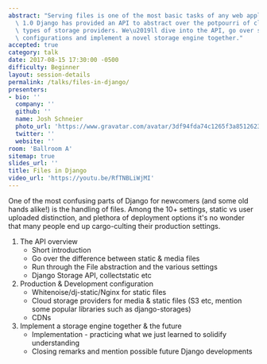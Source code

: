 ```yaml
---
abstract: "Serving files is one of the most basic tasks of any web application. Since\
  \ 1.0 Django has provided an API to abstract over the potpourri of cloud and other\
  \ types of storage providers. We\u2019ll dive into the API, go over some recommended\
  \ configurations and implement a novel storage engine together."
accepted: true
category: talk
date: 2017-08-15 17:30:00 -0500
difficulty: Beginner
layout: session-details
permalink: /talks/files-in-django/
presenters:
- bio: ''
  company: ''
  github: ''
  name: Josh Schneier
  photo_url: 'https://www.gravatar.com/avatar/3df94fda74c1265f3a85126231ba54b7?s=400'
  twitter: ''
  website: ''
room: 'Ballroom A'
sitemap: true
slides_url: ''
title: Files in Django
video_url: 'https://youtu.be/RfTNBLiWjMI'
---
```


One of the most confusing parts of Django for newcomers (and some old hands alike!) is the handling of files. Among the 10+ settings, static vs user uploaded distinction, and plethora of deployment options it's no wonder that many people end up cargo-culting their production settings.

1. The API overview
     * Short introduction
     * Go over the difference between static & media files
     * Run through the File abstraction and the various settings
     * Django Storage API, collectstatic etc
2.  Production & Development configuration
     * Whitenoise/dj-static/Nginx for static files
     * Cloud storage providers for media & static files (S3 etc, mention some popular libraries such as django-storages)
     * CDNs
3.  Implement a storage engine together & the future
     * Implementation - practicing what we just learned to solidify understanding
     * Closing remarks and mention possible future Django developments
